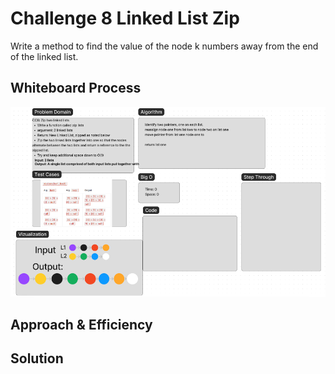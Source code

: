 # Challenge 8 Linked List Zip

Write a method to find the value of the node k numbers away from the end of the linked list.

## Whiteboard Process

![whiteboard image](javascript/linked-list/linked-list-zip/CC8WB401n.png)

## Approach & Efficiency

## Solution
<!-- Show how to run your code, and examples of it in action -->

